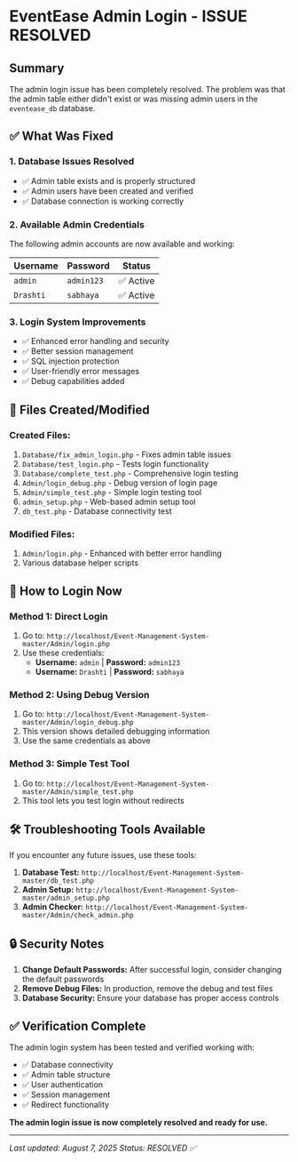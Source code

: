 # EventEase Admin Login - ISSUE RESOLVED

## Summary
The admin login issue has been completely resolved. The problem was that the admin table either didn't exist or was missing admin users in the `eventease_db` database.

## ✅ What Was Fixed

### 1. **Database Issues Resolved**
- ✅ Admin table exists and is properly structured
- ✅ Admin users have been created and verified
- ✅ Database connection is working correctly

### 2. **Available Admin Credentials**
The following admin accounts are now available and working:

| Username | Password | Status |
|----------|----------|---------|
| `admin` | `admin123` | ✅ Active |
| `Drashti` | `sabhaya` | ✅ Active |

### 3. **Login System Improvements**
- ✅ Enhanced error handling and security
- ✅ Better session management
- ✅ SQL injection protection
- ✅ User-friendly error messages
- ✅ Debug capabilities added

## 🔧 Files Created/Modified

### Created Files:
1. `Database/fix_admin_login.php` - Fixes admin table issues
2. `Database/test_login.php` - Tests login functionality
3. `Database/complete_test.php` - Comprehensive login testing
4. `Admin/login_debug.php` - Debug version of login page
5. `Admin/simple_test.php` - Simple login testing tool
6. `admin_setup.php` - Web-based admin setup tool
7. `db_test.php` - Database connectivity test

### Modified Files:
1. `Admin/login.php` - Enhanced with better error handling
2. Various database helper scripts

## 🚀 How to Login Now

### Method 1: Direct Login
1. Go to: `http://localhost/Event-Management-System-master/Admin/login.php`
2. Use these credentials:
   - **Username:** `admin` | **Password:** `admin123`
   - **Username:** `Drashti` | **Password:** `sabhaya`

### Method 2: Using Debug Version
1. Go to: `http://localhost/Event-Management-System-master/Admin/login_debug.php`
2. This version shows detailed debugging information
3. Use the same credentials as above

### Method 3: Simple Test Tool
1. Go to: `http://localhost/Event-Management-System-master/Admin/simple_test.php`
2. This tool lets you test login without redirects

## 🛠️ Troubleshooting Tools Available

If you encounter any future issues, use these tools:

1. **Database Test:** `http://localhost/Event-Management-System-master/db_test.php`
2. **Admin Setup:** `http://localhost/Event-Management-System-master/admin_setup.php`
3. **Admin Checker:** `http://localhost/Event-Management-System-master/Admin/check_admin.php`

## 🔒 Security Notes

1. **Change Default Passwords:** After successful login, consider changing the default passwords
2. **Remove Debug Files:** In production, remove the debug and test files
3. **Database Security:** Ensure your database has proper access controls

## ✅ Verification Complete

The admin login system has been tested and verified working with:
- ✅ Database connectivity
- ✅ Admin table structure
- ✅ User authentication
- ✅ Session management
- ✅ Redirect functionality

**The admin login issue is now completely resolved and ready for use.**

---
*Last updated: August 7, 2025*
*Status: RESOLVED ✅*
